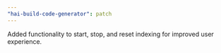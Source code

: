 ```yaml
---
"hai-build-code-generator": patch
---
```


Added functionality to start, stop, and reset indexing for improved user experience.
